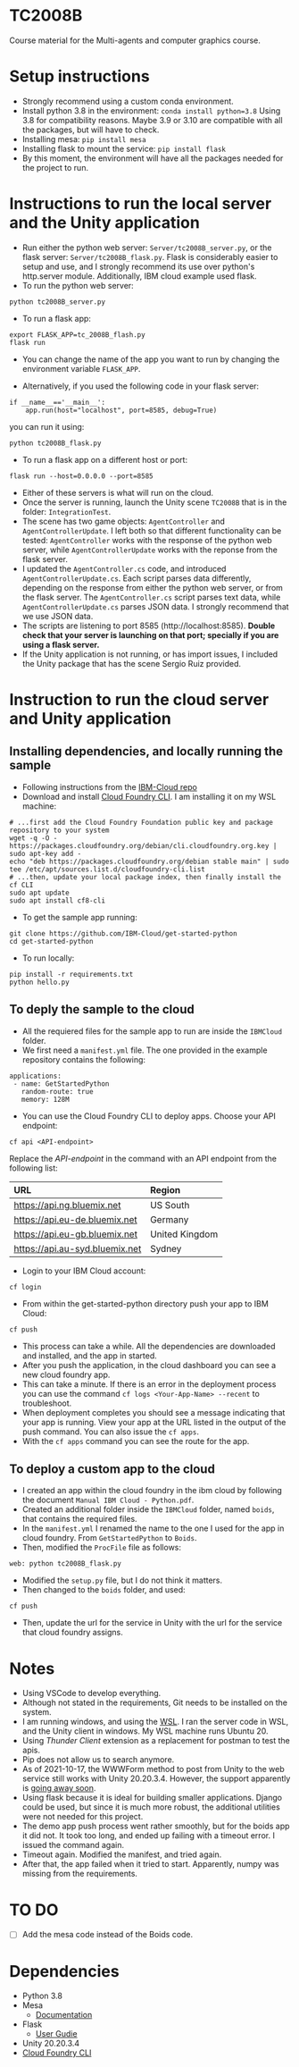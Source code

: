 # TC2008B

Course material for the Multi-agents and computer graphics course.

# Setup instructions

- Strongly recommend using a custom conda environment.
- Install python 3.8 in the environment: ```conda install python=3.8``` Using 3.8 for compatibility reasons. Maybe 3.9 or 3.10 are compatible with all the packages, but will have to check.
- Installing mesa: ```pip install mesa```
- Installing flask to mount the service: ```pip install flask```
- By this moment, the environment will have all the packages needed for the project to run.

# Instructions to run the local server and the Unity application

-  Run either the python web server: ```Server/tc2008B_server.py```, or the flask server: ```Server/tc2008B_flask.py```. Flask is considerably easier to setup and use, and I strongly recommend its use over python's http.server module. Additionally, IBM cloud example used flask. 
- To run the python web server: 

```
python tc2008B_server.py
```
- To run a flask app:

```
export FLASK_APP=tc_2008B_flash.py
flask run
```
- You can change the name of the app you want to run by changing the environment variable ```FLASK_APP```.

- Alternatively, if you used the following code in your flask server:

```
if __name__=='__main__':
    app.run(host="localhost", port=8585, debug=True)
```
you can run it using: 

```
python tc2008B_flask.py
```

- To run a flask app on a different host or port:

```
flask run --host=0.0.0.0 --port=8585
```

- Either of these servers is what will run on the cloud.
- Once the server is running, launch the Unity scene ```TC2008B``` that is in the folder: ```IntegrationTest```.
- The scene has two game objects: ````AgentController```` and ````AgentControllerUpdate````. I left both so that different functionality can be tested: ````AgentController```` works with the response of the python web server, while ````AgentControllerUpdate```` works with the reponse from the flask server.
- I updated the ```AgentController.cs``` code, and introduced ```AgentControllerUpdate.cs```. Each script parses data differently, depending on the response from either the python web server, or from the flask server. The ````AgentController.cs```` script parses text data, while ````AgentControllerUpdate.cs```` parses JSON data. I strongly recommend that we use JSON data.
- The scripts are listening to port 8585 (http://localhost:8585). **Double check that your server is launching on that port; specially if you are using a flask server.**
- If the Unity application is not running, or has import issues, I included the Unity package that has the scene Sergio Ruiz provided.

# Instruction to run the cloud server and Unity application

## Installing dependencies, and locally running the sample 

- Following instructions from the [IBM-Cloud repo](https://github.com/IBM-Cloud/get-started-python)
- Download and install [Cloud Foundry CLI](https://github.com/cloudfoundry/cli#downloads). I am installing it on my WSL machine:

````
# ...first add the Cloud Foundry Foundation public key and package repository to your system
wget -q -O - https://packages.cloudfoundry.org/debian/cli.cloudfoundry.org.key | sudo apt-key add -
echo "deb https://packages.cloudfoundry.org/debian stable main" | sudo tee /etc/apt/sources.list.d/cloudfoundry-cli.list
# ...then, update your local package index, then finally install the cf CLI
sudo apt update
sudo apt install cf8-cli
````

- To get the sample app running:

````
git clone https://github.com/IBM-Cloud/get-started-python
cd get-started-python
````

- To run locally:

````
pip install -r requirements.txt
python hello.py
````

## To deply the sample to the cloud

- All the requiered files for the sample app to run are inside the ````IBMCloud```` folder.
- We first need a ````manifest.yml```` file. The one provided in the example repository contains the following:

````
applications:
 - name: GetStartedPython
   random-route: true
   memory: 128M
````

- You can use the Cloud Foundry CLI to deploy apps. Choose your API endpoint:

````
cf api <API-endpoint>
````

Replace the *API-endpoint* in the command with an API endpoint from the following list:

|URL                             |Region          |
|:-------------------------------|:---------------|
| https://api.ng.bluemix.net     | US South       |
| https://api.eu-de.bluemix.net  | Germany        |
| https://api.eu-gb.bluemix.net  | United Kingdom |
| https://api.au-syd.bluemix.net | Sydney         |

- Login to your IBM Cloud account:

````
cf login
````

- From within the get-started-python directory push your app to IBM Cloud:

````
cf push
````

- This process can take a while. All the dependencies are downloaded and installed, and the app in started.
- After you push the application, in the cloud dashboard you can see a new cloud foundry app.
- This can take a minute. If there is an error in the deployment process you can use the command ````cf logs <Your-App-Name> --recent```` to troubleshoot.
- When deployment completes you should see a message indicating that your app is running. View your app at the URL listed in the output of the push command. You can also issue the ````cf apps````.
- With the ````cf apps```` command you can see the route for the app.

## To deploy a custom app to the cloud

- I created an app within the cloud foundry in the ibm cloud by following the document ````Manual IBM Cloud - Python.pdf````.
- Created an additional folder inside the ````IBMCloud```` folder, named ````boids````, that contains the required files.
- In the ````manifest.yml```` I renamed the name to the one I used for the app in cloud foundry. From ````GetStartedPython```` to ````Boids````.
- Then, modified the ````ProcFile```` file as follows:

````
web: python tc2008B_flask.py
````

- Modified the ````setup.py```` file, but I do not think it matters.
- Then changed to the ````boids```` folder, and used:

````
cf push
````

- Then, update the url for the service in Unity with the url for the service that cloud foundry assigns.

# Notes

- Using VSCode to develop everything. 
- Although not stated in the requirements, Git needs to be installed on the system.
- I am running windows, and using the [WSL](https://docs.microsoft.com/en-us/windows/wsl/). I ran the server code in WSL, and the Unity client in windows. My WSL machine runs Ubuntu 20.
- Using *Thunder Client* extension as a replacement for postman to test the apis.
- Pip does not allow us to search anymore.
- As of 2021-10-17, the WWWForm method to post from Unity to the web service still works with Unity 20.20.3.4. However, the support apparently is [going away soon](https://docs.unity3d.com/Manual/UnityWebRequest-SendingForm.html).
- Using flask because it is ideal for building smaller applications. Django could be used, but since it is much more robust, the additional utilities were not needed for this project.
- The demo app push process went rather smoothly, but for the boids app it did not. It took too long, and ended up failing with a timeout error. I issued the command again.
- Timeout again. Modified the manifest, and tried again.
- After that, the app failed when it tried to start. Apparently, numpy was missing from the requirements.

# TO DO

- [ ] Add the mesa code instead of the Boids code.

# Dependencies

- Python 3.8
- Mesa
    - [Documentation](https://mesa.readthedocs.io/en/stable/index.html)
- Flask
    - [User Gudie](https://flask.palletsprojects.com/en/2.0.x/)
- Unity 20.20.3.4
- [Cloud Foundry CLI](https://github.com/cloudfoundry/cli#downloads)

